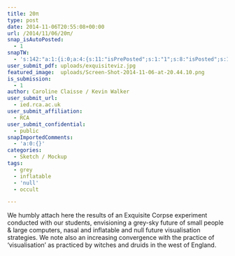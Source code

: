 ```yaml
---
title: 20π
type: post
date: 2014-11-06T20:55:08+00:00
url: /2014/11/06/20π/
snap_isAutoPosted:
  - 1
snapTW:
  - 's:142:"a:1:{i:0;a:4:{s:11:"isPrePosted";s:1:"1";s:8:"isPosted";s:1:"1";s:4:"pgID";s:18:"530461175616905216";s:5:"pDate";s:19:"2014-11-06 20:55:09";}}";'
user_submit_pdf: uploads/exquisiteviz.jpg
featured_image:  uploads/Screen-Shot-2014-11-06-at-20.44.10.png
is_submission:
  - 1
author: Caroline Claisse / Kevin Walker
user_submit_url:
  - ied.rca.ac.uk
user_submit_affiliation:
  - RCA
user_submit_confidential:
  - public
snapImportedComments:
  - 'a:0:{}'
categories:
  - Sketch / Mockup
tags:
  - grey
  - inflatable
  - 'null'
  - occult

---
```

We humbly attach here the results of an Exquisite Corpse experiment conducted with our students, envisioning a grey-sky future of small people & large computers, nasal and inflatable and null future visualisation strategies. We note also an increasing convergence with the practice of &#8216;visualisation&#8217; as practiced by witches and druids in the west of England.
